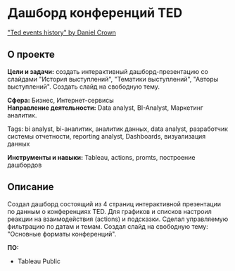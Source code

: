 # Дашборд конференций TED

["Ted events history" by Daniel Crown](https://public.tableau.com/app/profile/daniel.crown/viz/Tedeventshistory/TED)

## О проекте
**Цели и задачи:** создать интерактивный дашборд-презентацию со слайдами "История выступлений", "Тематики выступлений", "Авторы выступлений". Создать слайд на свободную тему.

**Сфера:** Бизнес, Интернет-сервисы\
**Направление деятельности:** Data analyst, BI-Analyst, Маркетинг аналитик. 

Tags: bi analyst, bi-аналитик, аналитик данных, data analyst, разработчик системы отчетности, reporting analyst, Dashboards, визуализация данных

**Инструменты и навыки:** Tableau, actions, promts, построение дашбордов

## Описание
Создал дашборд состоящий из 4 страниц интерактивной презентации по данным о конференциях TED. Для графиков и списков настроил реакции на взаимодействия (actions) и подсказки. Сделал управляемую фильтрацию по датам и темам. Создал слайд на свободную тему: "Основные форматы конференций".

**ПО:**
- Tableau Public
